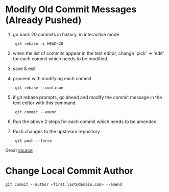 # Modify Old Commit Messages (Already Pushed)
1. go back 20 commits in history, in interactive mode
    
        git rebase -i HEAD~20

2. when the list of commits appear in the text editor, change 'pick' -> 'edit' for each commit which needs to be modified.
3. save & exit

4. proceed with modifying each commit
        
        git rebase --continue

5. if git rebase prompts, go ahead and modify the commit message in the text editor with this command

        git commit --amend

6. Run the above 2 steps for each commit which needs to be amended.

7. Push changes to the upstream repository

        git push --force

Great [source](https://www.git-scm.com/book/en/v2/Git-Tools-Rewriting-History)

# Change Local Commit Author

    git commit --author <first.last@domain.com> --amend
